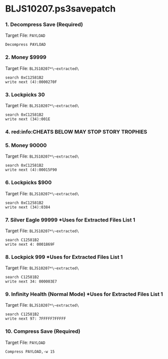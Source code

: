 # BLJS10207.ps3savepatch

### 1. Decompress Save (Required)

Target File: `PAYLOAD`

```
Decompress PAYLOAD
```

### 2. Money $9999

Target File: `BLJS10207*\~extracted\`

```
search 0xC12581B2
write next (4):0000270F
```

### 3. Lockpicks 30

Target File: `BLJS10207*\~extracted\`

```
search 0xC12581B2
write next (34):001E
```

### 4. red:info:CHEATS BELOW MAY STOP STORY TROPHIES
### 5. Money 90000

Target File: `BLJS10207*\~extracted\`

```
search 0xC12581B2
write next (4):00015F90
```

### 6. Lockpicks $900

Target File: `BLJS10207*\~extracted\`

```
search 0xC12581B2
write next (34):0384
```

### 7. Silver Eagle 99999 *Uses for Extracted Files List 1

Target File: `BLJS10207*\~extracted\`

```
search C12581B2
write next 4: 0001869F
```

### 8. Lockpick 999 *Uses for Extracted Files List 1

Target File: `BLJS10207*\~extracted\`

```
search C12581B2
write next 34: 000003E7
```

### 9. Infinity Health (Normal Mode) *Uses for Extracted Files List 1

Target File: `BLJS10207*\~extracted\`

```
search C12581B2
write next 97: 7FFFFF7FFFFF
```

### 10. Compress Save (Required)

Target File: `PAYLOAD`

```
Compress PAYLOAD,-w 15
```

